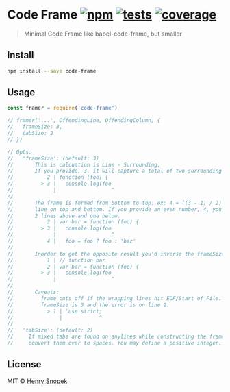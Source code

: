 # Code Frame [![npm](https://img.shields.io/npm/v/code-frame.svg?style=flat-square)](https://npmjs.com/package/code-frame) [![tests](https://img.shields.io/travis/hhsnopek/code-frame.svg?style=flat-square)](https://travis-ci.org/hhsnopek/code-frame?branch=master) [![coverage](https://img.shields.io/coveralls/hhsnopek/code-frame.svg?style=flat-square)](https://coveralls.io/r/hhsnopek/code-frame?branch=master)
> Minimal Code Frame like babel-code-frame, but smaller

## Install
```bash
npm install --save code-frame
```

## Usage
```javascript
const framer = require('code-frame')

// framer('...', OffendingLine, OffendingColumn, {
//   frameSize: 3,
//   tabSize: 2
// })

// Opts:
//   'frameSize': (default: 3)
//       This is calcuation is Line - Surrounding.
//       If you provide, 3, it will capture a total of two surrounding lines.
//           2 | function (foo) {
//         > 3 |   console.log(foo
//             |                  ^
//
//       The frame is formed from bottom to top. ex: 4 = ((3 - 1) / 2) gives us 1
//       line on top and bottom. If you provide an even number, 4, you'd result in
//       2 lines above and one below.
//           2 | var bar = function (foo) {
//         > 3 |   console.log(foo
//             |                  ^
//           4 |   foo = foo ? foo : 'baz'
//
//       Inorder to get the opposite result you'd inverse the frameSize, -4
//           1 | // function bar
//           2 | var bar = function (foo) {
//         > 3 |   console.log(foo
//             |                  ^
//
//       Caveats:
//         frame cuts off if the wrapping lines hit EOF/Start of File. If the
//         frameSize is 3 and the error is on line 1:
//           > 1 | 'use strict;
//               |            ^
//
//   'tabSize': (default: 2)
//     If mixed tabs are found on anylines while constructing the frame, we
//     convert them over to spaces. You may define a positive integer.
```

## License
MIT © [Henry Snopek](https://hhsnopek.com)

